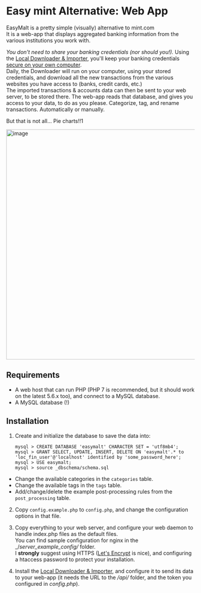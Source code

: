 Easy mint Alternative: Web App
==============================

EasyMalt is a pretty simple (visually) alternative to mint.com  
It is a web-app that displays aggregated banking information from the various institutions you work with.

_You don't need to share your banking credentials (nor should you!)._ 
Using the [Local Downloader & Importer](https://github.com/gboudreau/easymalt-local), you'll keep your banking credentials [secure on your own computer](https://pypi.python.org/pypi/keyring#what-is-python-keyring-lib).  
Daily, the Downloader will run on your computer, using your stored credentials, and download all the new transactions from the various websites you have access to (banks, credit cards, etc.)  
The imported transactions & accounts data can then be sent to your web server, to be stored there. The web-app reads that database, and gives you access to your data, to do as you please. Categorize, tag, and rename transactions. Automatically or manually.  

But that is not all... Pie charts!!1

<img width="614" alt="image" src="https://github.com/gboudreau/easymalt/assets/370329/a53e3889-f0f9-42e4-a0d0-4b42316af191">

Requirements
------------

- A web host that can run PHP (PHP 7 is recommended, but it should work on the latest 5.6.x too), and connect to a MySQL database.
- A MySQL database (!)

Installation
------------

1. Create and initialize the database to save the data into:
    ```
    mysql > CREATE DATABASE 'easymalt' CHARACTER SET = 'utf8mb4';
    mysql > GRANT SELECT, UPDATE, INSERT, DELETE ON 'easymalt'.* to 'loc_fin_user'@'localhost' identified by 'some_password_here';
    mysql > USE easymalt;
    mysql > source _dbschema/schema.sql
    ```

  - Change the available categories in the `categories` table.
  - Change the available tags in the `tags` table.
  - Add/change/delete the example post-processing rules from the `post_processing` table.

2. Copy `config.example.php` to `config.php`, and change the configuration options in that file.

3. Copy everything to your web server, and configure your web daemon to handle index.php files as the default files.  
   You can find sample configuration for nginx in the _/_server_example_config/_ folder.  
   I __strongly__ suggest using HTTPS ([Let's Encrypt](https://letsencrypt.org/) is nice), and configuring a htaccess password to protect your installation.

4. Install the [Local Downloader & Importer](https://github.com/gboudreau/easymalt-local), and configure it to send its data to your web-app (it needs the URL to the _/api/_ folder, and the token you configured in _config.php_).
